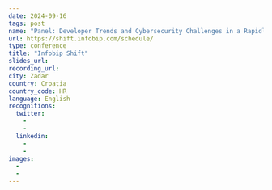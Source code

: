 ```yaml
---
date: 2024-09-16
tags: post
name: "Panel: Developer Trends and Cybersecurity Challenges in a Rapidly Changing Landscape with GenAI"
url: https://shift.infobip.com/schedule/
type: conference
title: "Infobip Shift"
slides_url:
recording_url: 
city: Zadar
country: Croatia
country_code: HR
language: English
recognitions:
  twitter:
    - 
    - 
  linkedin:
    - 
    - 
images:
  - 
  - 
---
```

